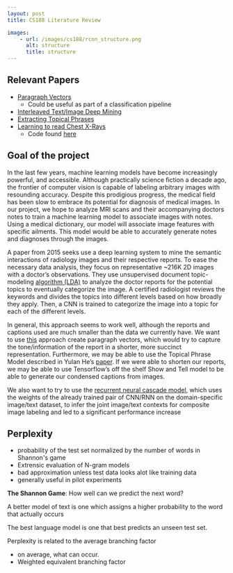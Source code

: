 ```yaml
---
layout: post
title: CS188 Literature Review

images:
    - url: /images/cs188/rcnn_structure.png
      alt: structure
      title: structure
---
```


## Relevant Papers
+ [Paragraph Vectors](http://proceedings.mlr.press/v32/le14.pdf)
    + Could be useful as part of a classification pipeline
+ [Interleaved Text/Image Deep Mining](www.cs.jhu.edu/~lelu/publication/cvpr15_0371.pdf)
+ [Extracting Topical Phrases](http://dl.acm.org/citation.cfm?id=3016316)
+ [Learning to read Chest X-Rays](https://arxiv.org/pdf/1603.08486.pdf)
    + Code found [here](https://github.com/khcs/learning-to-read) 

## Goal of the project
	
In the last few years, machine learning models have become increasingly powerful, and accessible. Although practically science fiction a decade ago, the frontier of computer vision is capable of labeling arbitrary images with resounding accuracy. Despite this prodigious progress, the medical field has been slow to embrace its potential for diagnosis of medical images. In our project, we hope to analyze MRI scans and their accompanying doctors notes to train a machine learning model to associate images with notes. Using a medical dictionary, our model will associate image features with specific ailments. This model would be able to accurately generate notes and diagnoses through the images. 

A paper from 2015 seeks use a deep learning system to mine the semantic interactions of radiology images and their respective reports. To ease the necessary data analysis, they focus on representative ~216K 2D images with a doctor’s observations.  They use unsupervised document topic-modeling [algorithm (LDA)](https://en.wikipedia.org/wiki/Latent_Dirichlet_allocation) to analyze the doctor reports for the potential topics to eventually categorize the image. A certified radiologist reviews the keywords and divides the topics into different levels based on how broadly they apply. Then, a CNN is trained to categorize the image into a topic for each of the different levels.

In general, this approach seems to work well, although the reports and captions used are much smaller than the data we currently have. We want to use [this](http://proceedings.mlr.press/v32/le14.pdf) approach create paragraph vectors, which would try to capture the tone/information of the report in a shorter, more succinct representation. Furthermore, we may be able to use the Topical Phrase Model described in Yulan He’s [paper](https://arxiv.org/pdf/1603.08486.pd). If we were able to shorten our reports, we may be able to use Tensorflow’s off the shelf Show and Tell model to be able to generate our condensed captions from images.

We also want to try to use the [recurrent neural cascade model](https://arxiv.org/pdf/1603.08486.pdf), which uses the weights of the already trained pair of CNN/RNN on the domain-specific image/text dataset, to infer the joint image/text contexts for composite image labeling and led to a significant performance increase

## Perplexity
+ probability of the test set normalized by the number of words in Shannon's game
+ Extrensic evaluation of N-gram models
+ bad approximation unless test data looks alot like training data
+ generally useful in pilot experiments

**The Shannon Game**: How well can we predict the next word?

A better model of text is one which assigns a higher probability to the word that actually occurs

The best language model is one that best predicts an unseen test set. 

Perplexity is related to the average branching factor
+ on average, what can occur.
+ Weighted equivalent branching factor
